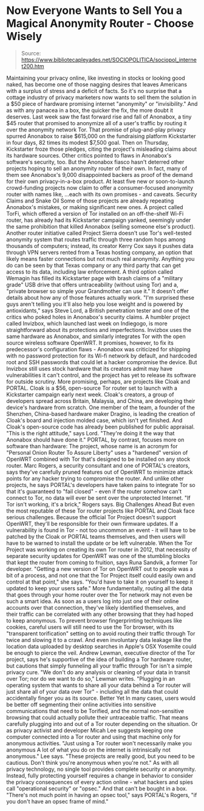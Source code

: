 # Now Everyone Wants to Sell You a Magical Anonymity Router - Choose Wisely

> Source: https://www.bibliotecapleyades.net/SOCIOPOLITICA/sociopol_internet200.htm

Maintaining your privacy online, like investing in
stocks or looking good naked, has become one of those nagging
desires that leaves Americans with a surplus of stress and a deficit
of facts.
So it's no surprise that a cottage industry of
privacy marketers now wants to sell them the solution in a $50 piece
of hardware promising internet "anonymity" or "invisibility."
And as with any panacea in a box, the quicker the
fix, the more doubt it deserves.
Last week saw the fast forward rise and fall of
Anonabox, a tiny $45 router that promised to anonymize all of a
user's traffic by routing it over the anonymity network Tor.
That
promise of plug-and-play privacy spurred Anonabox to raise $615,000
on the fundraising platform Kickstarter in four days, 82 times its
modest $7,500 goal.
Then on Thursday, Kickstarter
froze those pledges, citing the project's misleading claims
about its hardware sources. Other critics
pointed to
flaws in Anonabox's software's security, too.
But the Anonabox fiasco hasn't deterred other
projects hoping to sell an anonymity router of their own. In fact,
many of them see Anonabox's 9,000 disappointed backers as proof of
the demand for their own privacy-in-a-box product.
At least five new or soon-to-launch crowd-funding
projects now claim to offer a consumer-focused anonymity router with
names like,
...each with its own
promises - and caveats.
Security Claims and Snake Oil
Some of those projects are already repeating
Anonabox's mistakes, or making significant new ones.
A project called TorFi, which offered a version of
Tor installed on an off-the-shelf Wi-Fi router, has
already
had its Kickstarter campaign yanked, seemingly under the same
prohibition that killed Anonabox (selling someone else's product).
Another router initiative called Project Sierra doesn't use
Tor's well-tested anonymity system that routes traffic through three
random hops among thousands of computers; instead, its creator Kerry
Cox says it pushes data through VPN servers rented from a Texas
hosting company, an option that likely means faster connections but
not much real anonymity.
Anything you do can be seen by that Texas company or
any third party that can get access to its data, including law
enforcement.
A third option called Wemagin
has filled its Kickstarter page with brash claims of a "military
grade" USB drive that offers untraceability (without using Tor) and
a,
"private browser
so simple your Grandmother can
use it."
It doesn't offer details about how any of those
features actually work.
"I'm surprised these guys aren't telling you
it'll also help you lose weight and is powered by antioxidants,"
says Steve Lord, a British penetration tester and one of the critics
who poked holes in Anonabox's security claims.
A humbler project called Invizbox, which
launched last week on Indiegogo, is more straightforward about
its protections and imperfections.
Invizbox uses the same hardware as Anonabox, and
similarly integrates Tor with the open source wireless software
OpenWRT. It promises, however, to fix its predecessor's
configuration flaws - Anonabox was criticized for shipping with no
password protection for its Wi-fi network by default, and hardcoded
root and SSH passwords that could let a hacker compromise the
device.
But Invizbox still uses stock hardware that its
creators admit may have vulnerabilities it can't control, and the
project has yet to release its software for outside scrutiny.
More promising, perhaps, are projects like Cloak and
PORTAL. Cloak is a $56, open-source Tor router set to
launch with a Kickstarter campaign early next week.
Cloak's creators, a group of developers spread across
Britain, Malaysia, and China, are developing their device's hardware
from scratch.
One member of the team, a founder of the Shenzhen,
China-based hardware maker Dragino, is leading the creation of
Cloak's board and injection molded case, which isn't yet finished.
And Cloak's open-source code has already been
published for public appraisal.
"This is the right attitude," says Lord. "They're
doing it the way that Anonabox should have done it."
PORTAL, by contrast, focuses more on software than
hardware:
The project, whose name is an acronym for
"Personal Onion Router To Assure Liberty" uses a "hardened"
version of OpenWRT combined with Tor that's designed to be
installed on any stock router.
Marc Rogers, a security consultant and one of
PORTAL's creators, says they've carefully pruned features out of
OpenWRT to minimize attack points for any hacker trying to
compromise the router.
And unlike other projects, he says PORTAL's
developers have taken pains to integrate Tor so that it's guaranteed
to "fail closed" - even if the router somehow can't connect to Tor,
no data will ever be sent over the unprotected Internet.
"If Tor isn't working, it's a brick," Rogers
says.
Big Challenges Ahead
But even the most reputable of these Tor router
projects like PORTAL and Cloak face serious challenges.
Because the official Tor Project doesn't support
OpenWRT, they'll be responsible for their own firmware updates. If a
vulnerability is found in Tor - not too uncommon an event - it will
have to be patched by the Cloak or PORTAL teams themselves, and then
users will have to be warned to install the update or be left
vulnerable.
When
the Tor Project was working on creating its own
Tor router in 2012, that necessity of separate security updates for OpenWRT was one of the stumbling blocks that kept the router from
coming to fruition, says Runa Sandvik, a former Tor
developer.
"Getting a new version of Tor on OpenWRT out to
people was a bit of a process, and not one that the Tor Project
itself could easily own and control at that point," she says.
"You'd have to take it on yourself to keep it
updated to keep your users safe."
More fundamentally, routing all the data that goes
through your home router over the Tor network may not even be such a
smart idea.
As soon as a users log into just one of their online
accounts over that connection, they've likely identified themselves,
and their traffic can be correlated with any other browsing that
they had hoped to keep anonymous.
To prevent browser fingerprinting techniques like
cookies, careful users will still need to use the Tor browser, with
its "transparent torification" setting on to avoid routing their
traffic through Tor twice and slowing it to a crawl.
And even involuntary data leakage like the
location data uploaded by desktop searches in Apple's OSX Yosemite
could be enough to pierce the veil.
Andrew Lewman, executive director of the Tor
project, says he's supportive of the idea of building a Tor hardware
router, but cautions that simply funneling all your traffic through
Tor isn't a simple privacy cure.
"We don't do any analysis or cleaning of your
data in transit over Tor; nor do we want to do so," Lewman
writes.
"Plugging in an operating system that wants to
share all your data behind a Tor router will just share all of
your data over Tor" - including all the data that could
accidentally finger you as its source.
Better Yet
In many cases, users would be better off segmenting
their online activities into sensitive communications that need to
be Torified, and the normal non-sensitive browsing that could
actually pollute their untraceable traffic.
That means carefully plugging into and out of a Tor
router depending on the situation.
Or as privacy activist and developer
Micah Lee suggests keeping one computer connected into a Tor
router and using that machine only for anonymous activities.
"Just using a Tor router won't necessarily make
you anonymous
A lot of what you do on the internet is
intrinsically not anonymous."
Lee says.
"These projects are really good, but you need to
be cautious. Don't think you're anonymous when you're not."
As with all privacy technology, no single tool
provides complete security or anonymity.
Instead, fully protecting
yourself requires a change in behavior to consider the privacy
consequences of every action online - what hackers and spies call
"operational security" or "opsec."
And that can't be bought in a box.
"There's not much point in having an opsec tool,"
says PORTAL's Rogers, "if you don't have an opsec frame of
mind."
